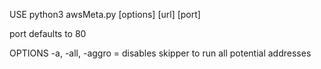 USE 
 python3 awsMeta.py [options] [url] [port]

 port defaults to 80

OPTIONS
 -a, -all, -aggro = disables skipper to run all potential addresses


 
